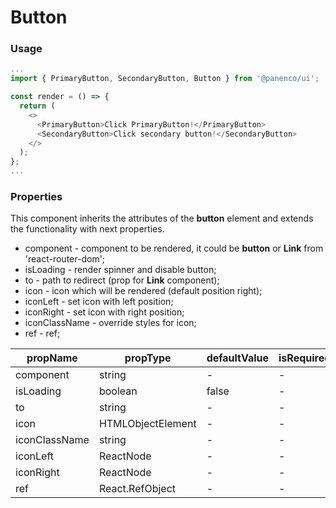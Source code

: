 # Button

### Usage

```js
...
import { PrimaryButton, SecondaryButton, Button } from '@panenco/ui';

const render = () => {
  return (
    <>
      <PrimaryButton>Click PrimaryButton!</PrimaryButton>
      <SecondaryButton>Click secondary button!</SecondaryButton>
    </>
  );
};
...
```

<!-- STORY -->

### Properties

This component inherits the attributes of the **button** element and extends the functionality with next properties.

- component - component to be rendered, it could be **button** or **Link** from 'react-router-dom';
- isLoading - render spinner and disable button;
- to - path to redirect (prop for **Link** component);
- icon - icon which will be rendered (default position right);
- iconLeft - set icon with left position;
- iconRight - set icon with right position;
- iconClassName - override styles for icon;
- ref - ref;

| propName      | propType          | defaultValue | isRequired |
| ------------- | ----------------- | ------------ | ---------- |
| component     | string            | -            | -          |
| isLoading     | boolean           | false        | -          |
| to            | string            | -            | -          |
| icon          | HTMLObjectElement | -            | -          |
| iconClassName | string            | -            | -          |
| iconLeft      | ReactNode         | -            | -          |
| iconRight     | ReactNode         | -            | -          |
| ref           | React.RefObject   | -            | -          |
